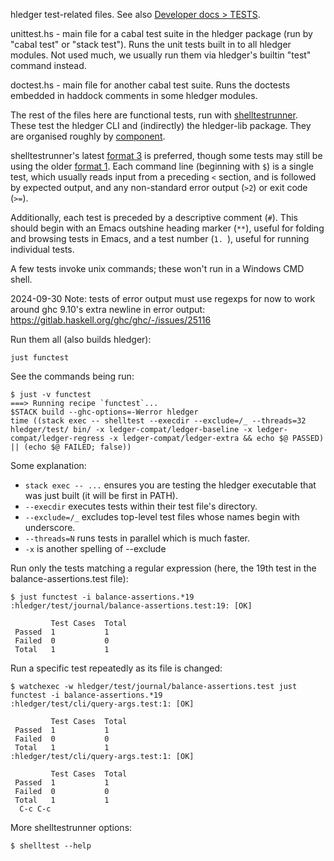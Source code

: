 hledger test-related files. See also [Developer docs > TESTS].

unittest.hs - main file for a cabal test suite in the hledger package
(run by "cabal test" or "stack test"). Runs the unit tests built in to
all hledger modules. Not used much, we usually run them via hledger's
builtin "test" command instead.

doctest.hs - main file for another cabal test suite. Runs the doctests
embedded in haddock comments in some hledger modules.

The rest of the files here are functional tests, run with [shelltestrunner].
These test the hledger CLI and (indirectly) the hledger-lib package.
They are organised roughly by [component].

shelltestrunner's latest [format 3] is preferred,
though some tests may still be using the older [format 1].
Each command line (beginning with `$`) is a single test,
which usually reads input from a preceding `<` section,
and is followed by expected output,
and any non-standard error output (`>2`) or exit code (`>=`).

Additionally, each test is preceded by a descriptive comment (`#`).
This should begin with an Emacs outshine heading marker (` ** `),
useful for folding and browsing tests in Emacs,
and a test number (`1. `), useful for running individual tests.

A few tests invoke unix commands; these won't run in a Windows CMD shell.

2024-09-30 Note: tests of error output must use regexps for now to work
around ghc 9.10's extra newline in error output: https://gitlab.haskell.org/ghc/ghc/-/issues/25116

[Developer docs > TESTS]: https://hledger.org/TESTS.html
[component]: https://hledger.org/CONTRIBUTING.html#components
[shelltestrunner]: https://github.com/simonmichael/shelltestrunner#readme
[format 1]: https://github.com/simonmichael/shelltestrunner#format-1
[format 3]: https://github.com/simonmichael/shelltestrunner#format-3


Run them all (also builds hledger):

    just functest

See the commands being run:

    $ just -v functest
    ===> Running recipe `functest`...
    $STACK build --ghc-options=-Werror hledger
    time ((stack exec -- shelltest --execdir --exclude=/_ --threads=32  hledger/test/ bin/ -x ledger-compat/ledger-baseline -x ledger-compat/ledger-regress -x ledger-compat/ledger-extra && echo $@ PASSED) || (echo $@ FAILED; false))

Some explanation:

- `stack exec -- ...` ensures you are testing the hledger executable that was just built (it will be first in PATH).
- `--execdir` executes tests within their test file's directory.
- `--exclude=/_` excludes top-level test files whose names begin with underscore.
- `--threads=N` runs tests in parallel which is much faster.
- `-x` is another spelling of --exclude

Run only the tests matching a regular expression (here, the 19th test in the balance-assertions.test file):

    $ just functest -i balance-assertions.*19
    :hledger/test/journal/balance-assertions.test:19: [OK]

             Test Cases  Total      
     Passed  1           1          
     Failed  0           0          
     Total   1           1          

Run a specific test repeatedly as its file is changed:

    $ watchexec -w hledger/test/journal/balance-assertions.test just functest -i balance-assertions.*19
    :hledger/test/cli/query-args.test:1: [OK]

             Test Cases  Total      
     Passed  1           1          
     Failed  0           0          
     Total   1           1          
    :hledger/test/cli/query-args.test:1: [OK]

             Test Cases  Total      
     Passed  1           1          
     Failed  0           0          
     Total   1           1          
      C-c C-c

More shelltestrunner options:

    $ shelltest --help

